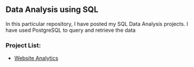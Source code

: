 ## Data Analysis using SQL


In this particular repository, I have posted my SQL Data Analysis projects. I have used PostgreSQL to query and retrieve the data  

### Project List:  


* [Website Analytics](https://github.com/rakeshbangla41/sql_projects/tree/main/website_analytics)  
